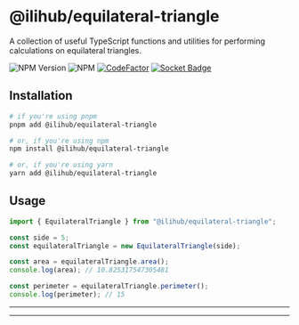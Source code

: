 # @ilihub/equilateral-triangle

A collection of useful TypeScript functions and utilities for performing calculations on equilateral triangles.

![NPM Version](https://img.shields.io/npm/v/%40ilihub%2Fequilateral-triangle?color=33cd56&logo=npm)
![NPM](https://img.shields.io/npm/l/%40ilihub%2Fequilateral-triangle)
[![CodeFactor](https://www.codefactor.io/repository/github/ilihub/npm/badge)](https://www.codefactor.io/repository/github/ilihub/npm)
[![Socket Badge](https://socket.dev/api/badge/npm/package/@ilihub/equilateral-triangle)](https://socket.dev/npm/package/@ilihub/equilateral-triangle)

## Installation

```bash
# if you're using pnpm
pnpm add @ilihub/equilateral-triangle

# or, if you're using npm
npm install @ilihub/equilateral-triangle

# or, if you're using yarn
yarn add @ilihub/equilateral-triangle
```

## Usage

```javascript
import { EquilateralTriangle } from "@ilihub/equilateral-triangle";

const side = 5;
const equilateralTriangle = new EquilateralTriangle(side);

const area = equilateralTriangle.area();
console.log(area); // 10.825317547305481

const perimeter = equilateralTriangle.perimeter();
console.log(perimeter); // 15
```

---

<!-- sponsors_and_backers_section_start -->

<!-- sponsors_and_backers_section_end -->

---
